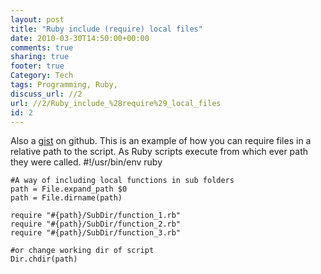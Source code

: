 ```yaml
---
layout: post
title: "Ruby include (require) local files"
date: 2010-03-30T14:50:00+00:00 
comments: true
sharing: true
footer: true
Category: Tech
tags: Programming, Ruby,
discuss_url: //2
url: //2/Ruby_include_%28require%29_local_files
id: 2
---
```

Also a [gist][ruby_example] on github. This is an example of how you can require files in a relative path to the script. As Ruby scripts execute from which ever path they were called.
    #!/usr/bin/env ruby
 
    #A way of including local functions in sub folders 
    path = File.expand_path $0
    path = File.dirname(path)
 
    require "#{path}/SubDir/function_1.rb"
    require "#{path}/SubDir/function_2.rb"
    require "#{path}/SubDir/function_3.rb"
 
    #or change working dir of script
    Dir.chdir(path) 


[ruby_example]: http://gist.github.com/341255
